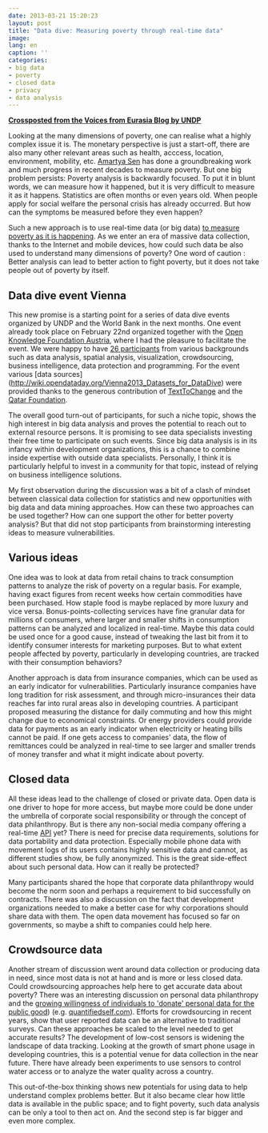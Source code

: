 ```yaml
---
date: 2013-03-21 15:20:23
layout: post
title: "Data dive: Measuring poverty through real-time data"
image: 
lang: en
caption: ''
categories:
- big data
- poverty
- closed data
- privacy
- data analysis
---
```


**[Crossposted from the Voices from Eurasia Blog by UNDP](http://europeandcis.undp.org/blog/2013/03/21/data-dive-measuring-poverty-through-real-time-data/)**

Looking at the many dimensions of poverty, one can realise what a highly complex issue it is. The monetary perspective is just a start-off, there are also many other relevant areas such as health, acccess, location, environment, mobility, etc. [Amartya Sen](http://en.wikipedia.org/wiki/Amartya_Sen) has done a groundbreaking work and much progress in recent decades to measure poverty. But one big problem persists: Poverty analysis is backwardly focused. To put it in blunt words, we can measure how it happened, but it is very difficult to measure it as it happens. Statistics are often months or even years old. When people apply for social welfare the personal crisis has already occurred. But how can the symptoms be measured before they even happen?

Such a new approach is to use real-time data (or big data) [to measure poverty as it is happening](http://www.unglobalpulse.org/research). As we enter an era of massive data collection, thanks to the Internet and mobile devices, how could such data be also used to understand many dimensions of poverty? One word of caution : Better analysis can lead to better action to fight poverty, but it does not take people out of poverty by itself.

## Data dive event Vienna
This new promise is a starting point for a series of data dive events organized by UNDP and the World Bank in the next months. One event already took place on February 22nd organized together with the [Open Knowledge Foundation Austria](http://okfn.at), where I had the pleasure to facilitate the event. We were happy to have [26 participants](http://wiki.opendataday.org/Vienna2013) from various backgrounds such as data analysis, spatial analysis, visualization, crowdsourcing, business intelligence, data protection and programming. For the event various [data sources] (http://wiki.opendataday.org/Vienna2013_Datasets_for_DataDive) were provided thanks to the generous contribution of [TextToChange](http://www.texttochange.org/what-we-do) and the [Qatar Foundation](http://www.qcri.org).

The overall good turn-out of participants, for such a niche topic, shows the high interest in big data analysis and proves the potential to reach out to external resource persons. It is promising to see data specialists investing their free time to participate on such events. Since big data analysis is in its infancy within development organizations, this is a chance to combine inside expertise with outside data specialists. Personally, I think it is particularly helpful to invest in a community for that topic, instead of relying on business intelligence solutions.

My first observation during the discussion was a bit of a clash of mindset between classical data collection for statistics and new opportunities with big data and data mining approaches. How can these two approaches can be used together? How can one support the other for better poverty analysis?
But that did not stop participants from brainstorming interesting ideas to measure vulnerabilities.

## Various ideas
One idea was to look at data from retail chains to track consumption patterns to analyze the risk of poverty on a regular basis. For example, having exact figures from recent weeks how certain commodities have been purchased. How staple food is maybe replaced by more luxury and vice versa. Bonus-points-collecting services have fine granular data for millions of consumers, where larger and smaller shifts in consumption patterns can be analyzed and localized in real-time. Maybe this data could be used once for a good cause, instead of tweaking the last bit from it to identify consumer interests for marketing purposes. But to what extent people affected by poverty, particularly in developing countries, are tracked with their consumption behaviors?

Another approach is data from insurance companies, which can be used as an early indicator for vulnerabilities. Particularly insurance companies have long tradition for risk assessment, and through micro-insurances their data reaches far into rural areas also in developing countries. A participant proposed measuring the distance for daily commuting and how this might change due to economical constraints. Or energy providers could provide data for payments as an early indicator when electricity or heating bills cannot be paid. If one gets access to companies' data, the flow of remittances could be analyzed in real-time to see larger and smaller trends of money transfer and what it might indicate about poverty.

## Closed data
All these ideas lead to the challenge of closed or private data. Open data is one driver to hope for more access, but maybe more could be done under the umbrella of corporate social responsibility or through the concept of data philanthropy. But is there any non-social media company offering a real-time [API](http://en.wikipedia.org/wiki/Application_programming_interface) yet? There is need for precise data requirements, solutions for data portability and data protection. Especially mobile phone data with movement logs of its users contains highly sensitive data and cannot, as different studies show, be fully anonymized. This is the great side-effect about such personal data. How can it really be protected?

Many participants shared the hope that corporate data philanthropy would become the norm soon and perhaps a requirement to bid successfully on contracts. There was also a discussion on the fact that development organizations needed to make a better case for why corporations should share data with them. The open data movement has focused so far on governments, so maybe a shift to companies could help here.

## Crowdsource data
Another stream of discussion went around data collection or producing data in need, since most data is not at hand and is more or less closed data. Could crowdsourcing approaches help here to get accurate data about poverty? There was an interesting discussion on personal data philanthropy and the [growing willingness of individuals to 'donate' personal data for the public good](http://europeandcis.undp.org/blog/2013/02/25/would-you-give-up-your-personal-data-for-development/)) (e.g. [quantifiedself.com](http://quantifiedself.com)). Efforts for crowdsourcing in recent years, show that user reported data can be an alternative to traditional surveys. Can these approaches be scaled to the level needed to get accurate results? The development of low-cost sensors is widening the landscape of data tracking. Looking at the growth of smart phone usage in developing countries, this is a potential venue for data collection in the near future. There have already been experiments to use sensors to control water access or to analyze the water quality across a country.

This out-of-the-box thinking shows new potentials for using data to help understand complex problems better. But it also became clear how little data is available in the public space; and to fight poverty, such data analysis can be only a tool to then act on. And the second step is far bigger and even more complex.
